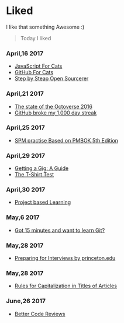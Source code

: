 # Liked

I like that something Awesome :)

>Today I liked

### April,16 2017
- [JavaScript For Cats](http://jsforcats.com/)
- [GitHub For Cats](http://ericsteinborn.com/github-for-cats)
- [Step by Steap Open Sourcerer](http://opensourcerer.diy.org/)

### April,21 2017
- [The state of the Octoverse 2016](https://octoverse.github.com/)
- [GitHub broke my 1,000 day streak](https://medium.freecodecamp.com/github-broke-my-1-000-day-streak-6ec0c4c3a7d9)

### April,25 2017
- [SPM practise Based on PMBOK 5th Edition](https://www.tutorialspoint.com/pmp-exams/pmp_sample_questions.htm)

### April,29 2017
- [Getting a Gig: A Guide](https://github.com/cassidoo/getting-a-gig)
- [The T-Shirt Test](http://futurice.com/blog/the-t-shirt-test)

### April,30 2017
- [Project based Learning](https://github.com/tuvttran/project-based-learning)

### May,6 2017
- [Got 15 minutes and want to learn Git?](https://try.github.io/levels/1/challenges/1)

### May,28 2017
- [Preparing for Interviews by princeton.edu](https://careerservices.princeton.edu/undergraduate-students/interviews-offers/preparing-interviews)

### May,28 2017
- [Rules for Capitalization in Titles of Articles](http://grammar.yourdictionary.com/capitalization/rules-for-capitalization-in-titles.html)

### June,26 2017
- [Better Code Reviews](http://www.bettercode.reviews/)
